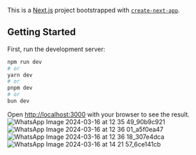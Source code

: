 This is a [Next.js](https://nextjs.org/) project bootstrapped with [`create-next-app`](https://github.com/vercel/next.js/tree/canary/packages/create-next-app).

## Getting Started

First, run the development server:

```bash
npm run dev
# or
yarn dev
# or
pnpm dev
# or
bun dev
```

Open [http://localhost:3000](http://localhost:3000) with your browser to see the result.
![WhatsApp Image 2024-03-16 at 12 35 49_90b9c921](https://github.com/user-attachments/assets/241affb2-b979-47da-9cab-deb175055b89)
![WhatsApp Image 2024-03-16 at 12 36 01_a5f0ea47](https://github.com/user-attachments/assets/368a199f-98af-4cec-818f-386dc74b4e65)
![WhatsApp Image 2024-03-16 at 12 36 18_307e4dca](https://github.com/user-attachments/assets/ff403401-14b3-4d15-a3e3-8284b5bea8a4)
![WhatsApp Image 2024-03-16 at 14 21 57_6ce141cb](https://github.com/user-attachments/assets/0a9326e7-1d11-4cab-b6f2-5f4dbc232351)
